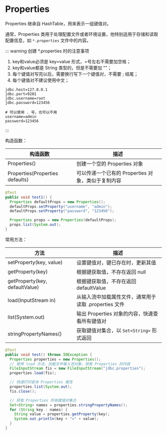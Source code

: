# Properties

Properties 继承自 HashTable，用来表示一组键值对。

通常，Properties 类用于处理配置文件或者环境设置，他特别适用于存储和读取配置信息，如 `*.properties` 文件中的内容。



::: warning 创建 *.properties 时的注意事项

1. key和value必须是 key=value 形式，=号左右不需要加空格；
2. key和value都是 String 类型的，但是不需要加 ""；
3. 每个键值对写完以后，需要换行写下一个键值对，不需要 ; 结尾；
4. 每个键值对不建议使用中文；

```properties
jdbc.host=127.0.0.1
jdbc.port=9201
jdbc.username=root
jdbc.password=123456

# 可以使用 . 号，也可以不用
username=admin
password=123456
```

:::



构造函数：

| 构造函数                        | 描述                                               |
| ------------------------------- | -------------------------------------------------- |
| Properties()                    | 创建一个空的 Properties 对象                       |
| Properties(Properties defaults) | 可以传递一个已有的 Properties 对象，类似于复制内容 |

```java {7}
@Test
public void test1() {
  Properties defaultProps = new Properties();
  defaultProps.setProperty("username", "admin");
  defaultProps.setProperty("password", "123456");

  Properties props = new Properties(defaultProps);
  props.list(System.out);
}
```



常用方法：

| 方法                           | 描述                                                  |
| ------------------------------ | ----------------------------------------------------- |
| setProperty(key, value)        | 设置键值对，键已存在时，更新其值                      |
| getProperty(key)               | 根据键获取值，不存在返回 null                         |
| getProperty(key, defaultValue) | 根据键获取值，不存在返回 defaultValue                 |
| load(InputStream in)           | 从输入流中加载属性文件，通常用于读取 .properties 文件 |
| list(System.out)               | 输出 Properties 对象的内容，快速查看所有键值对        |
| stringPropertyNames()          | 获取键值对集合，以 `Set<String>` 形式返回             |

```java
@Test
public void test() throws IOException {
  Properties properties = new Properties();
  // 使用 load 方法，加载文件输入流对象，获取 Properties 的内容
  FileInputStream fis = new FileInputStream("jdbc.properties");
  properties.load(fis);

  // 快速打印查询 Properties 属性
  properties.list(System.out);
  fis.close();

  // 获取 Properties 所有键值对集合
  Set<String> names = properties.stringPropertyNames();
  for (String key : names) {
    String value = properties.getProperty(key);
    System.out.println(key + "=" + value);
  }
}
```